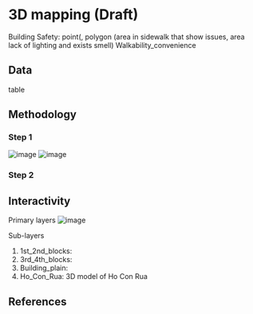 # 3D mapping (Draft)
Building
Safety: point(, polygon (area in sidewalk that show issues, area lack of lighting and exists smell)
Walkability_convenience

## Data
table 
## Methodology 
### Step 1
![image](https://github.com/user-attachments/assets/58c07462-897e-418d-8f1a-f952a2dd660f)
![image](https://github.com/user-attachments/assets/f30dc1b9-0374-4465-81b2-366c36cb81e1)

### Step 2 

## Interactivity 

Primary layers
![image](https://github.com/user-attachments/assets/ba4eea18-f186-4308-827f-6d57fcff1fc8)

Sub-layers 
1. 1st_2nd_blocks: 
2. 3rd_4th_blocks:
3. Building_plain:
4. Ho_Con_Rua: 3D model of Ho Con Rua
## References 
